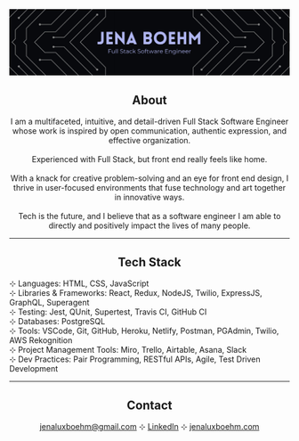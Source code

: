 <img src='FSSE Purple Header.png' alt='Jena Boehm - Full Stack Software Engineer' />

## <div align='center'>About</div>

<p align='center'>I am a multifaceted, intuitive, and detail-driven Full Stack Software Engineer<br/>whose work is inspired by open communication, authentic expression, and effective organization.<br/>
<br/>
Experienced with Full Stack, but front end really feels like home.<br/>
<br/>
With a knack for creative problem-solving and an eye for front end design, I thrive in user-focused environments that fuse technology and art together in innovative ways. <br/>
<br/>
Tech is the future, and I believe that as a software engineer I am able to directly and positively impact the lives of many people.</p>

---

## <div align='center'>Tech Stack</div>
⊹ Languages: HTML, CSS, JavaScript<br/>
⊹ Libraries & Frameworks: React, Redux, NodeJS, Twilio, ExpressJS, GraphQL, Superagent<br/>
⊹ Testing: Jest, QUnit, Supertest, Travis CI, GitHub CI<br/>
⊹ Databases: PostgreSQL<br/>
⊹ Tools: VSCode, Git, GitHub, Heroku, Netlify, Postman, PGAdmin, Twilio, AWS Rekognition<br/>
⊹ Project Management Tools: Miro, Trello, Airtable, Asana, Slack<br/>
⊹ Dev Practices: Pair Programming, RESTful APIs, Agile, Test Driven Development<br/>

---

## <div align='center'>Contact</div>
<div align='center'><a href='mailto:jenaluxboehm@gmail.com'>jenaluxboehm@gmail.com</a> ⊹ <a href='https://www.linkedin.com/in/jenaluxboehm/'>LinkedIn</a> ⊹ <a href='https://www.jenaluxboehm.com'>jenaluxboehm.com</a>
</div>

